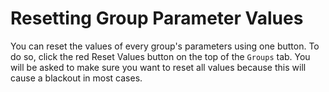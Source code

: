 # Resetting Group Parameter Values

You can reset the values of every group's parameters using one button. To do so, click the red Reset Values button on the top of the `Groups` tab. You will be asked to make sure you want to reset all values because this will cause a blackout in most cases.
